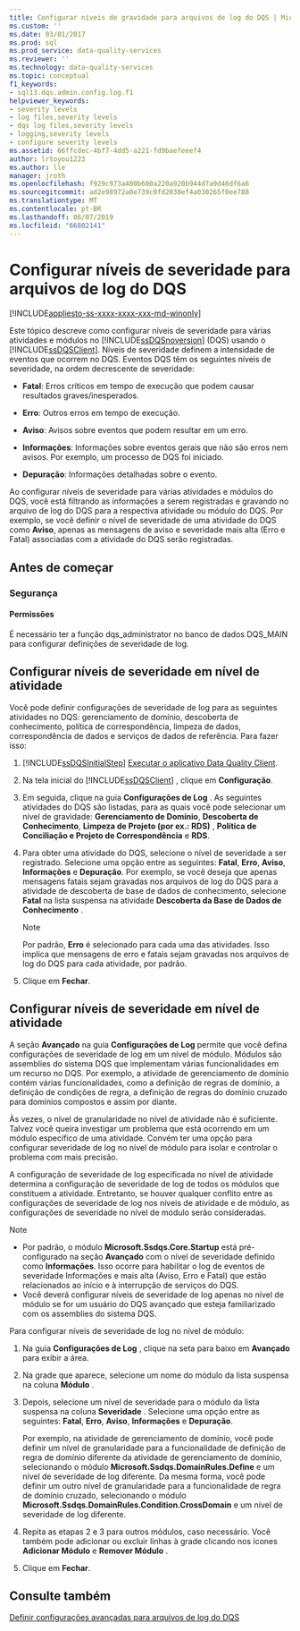 ```yaml
---
title: Configurar níveis de gravidade para arquivos de log do DQS | Microsoft Docs
ms.custom: ''
ms.date: 03/01/2017
ms.prod: sql
ms.prod_service: data-quality-services
ms.reviewer: ''
ms.technology: data-quality-services
ms.topic: conceptual
f1_keywords:
- sql13.dqs.admin.config.log.f1
helpviewer_keywords:
- severity levels
- log files,severity levels
- dqs log files,severity levels
- logging,severity levels
- configure severity levels
ms.assetid: 66ffcdec-4bf7-4dd5-a221-fd9baefeeef4
author: lrtoyou1223
ms.author: lle
manager: jroth
ms.openlocfilehash: f929c973a400b600a220a920b944d7a9d46df6a6
ms.sourcegitcommit: ad2e98972a0e739c0fd2038ef4a030265f0ee788
ms.translationtype: MT
ms.contentlocale: pt-BR
ms.lasthandoff: 06/07/2019
ms.locfileid: "66802141"
---
```

# <a name="configure-severity-levels-for-dqs-log-files"></a>Configurar níveis de severidade para arquivos de log do DQS

[!INCLUDE[appliesto-ss-xxxx-xxxx-xxx-md-winonly](../includes/appliesto-ss-xxxx-xxxx-xxx-md-winonly.md)]

  Este tópico descreve como configurar níveis de severidade para várias atividades e módulos no [!INCLUDE[ssDQSnoversion](../includes/ssdqsnoversion-md.md)] (DQS) usando o [!INCLUDE[ssDQSClient](../includes/ssdqsclient-md.md)]. Níveis de severidade definem a intensidade de eventos que ocorrem no DQS. Eventos DQS têm os seguintes níveis de severidade, na ordem decrescente de severidade:  
  
-   **Fatal**: Erros críticos em tempo de execução que podem causar resultados graves/inesperados.  
  
-   **Erro**: Outros erros em tempo de execução.  
  
-   **Aviso**: Avisos sobre eventos que podem resultar em um erro.  
  
-   **Informações**: Informações sobre eventos gerais que não são erros nem avisos. Por exemplo, um processo de DQS foi iniciado.  
  
-   **Depuração**: Informações detalhadas sobre o evento.  
  
 Ao configurar níveis de severidade para várias atividades e módulos do DQS, você está filtrando as informações a serem registradas e gravando no arquivo de log do DQS para a respectiva atividade ou módulo do DQS. Por exemplo, se você definir o nível de severidade de uma atividade do DQS como **Aviso**, apenas as mensagens de aviso e severidade mais alta (Erro e Fatal) associadas com a atividade do DQS serão registradas.  
  
##  <a name="BeforeYouBegin"></a> Antes de começar  
  
###  <a name="Security"></a> Segurança  
  
####  <a name="Permissions"></a> Permissões  
 É necessário ter a função dqs_administrator no banco de dados DQS_MAIN para configurar definições de severidade de log.  
  
##  <a name="ConfigureActivity"></a> Configurar níveis de severidade em nível de atividade  
 Você pode definir configurações de severidade de log para as seguintes atividades no DQS: gerenciamento de domínio, descoberta de conhecimento, política de correspondência, limpeza de dados, correspondência de dados e serviços de dados de referência. Para fazer isso:  
  
1.  [!INCLUDE[ssDQSInitialStep](../includes/ssdqsinitialstep-md.md)] [Executar o aplicativo Data Quality Client](../data-quality-services/run-the-data-quality-client-application.md).  
  
2.  Na tela inicial do [!INCLUDE[ssDQSClient](../includes/ssdqsclient-md.md)] , clique em **Configuração**.  
  
3.  Em seguida, clique na guia **Configurações de Log** . As seguintes atividades do DQS são listadas, para as quais você pode selecionar um nível de gravidade: **Gerenciamento de Domínio**, **Descoberta de Conhecimento**, **Limpeza de Projeto (por ex.: RDS)** , **Política de Conciliação e Projeto de Correspondência** e **RDS**.  
  
4.  Para obter uma atividade do DQS, selecione o nível de severidade a ser registrado. Selecione uma opção entre as seguintes: **Fatal**, **Erro**, **Aviso**, **Informações** e **Depuração**. Por exemplo, se você deseja que apenas mensagens fatais sejam gravadas nos arquivos de log do DQS para a atividade de descoberta de base de dados de conhecimento, selecione **Fatal** na lista suspensa na atividade **Descoberta da Base de Dados de Conhecimento** .  
  
    > [!NOTE]  
    >  Por padrão, **Erro** é selecionado para cada uma das atividades. Isso implica que mensagens de erro e fatais sejam gravadas nos arquivos de log do DQS para cada atividade, por padrão.  
  
5.  Clique em **Fechar**.  
  
##  <a name="ConfigureModule"></a> Configurar níveis de severidade em nível de atividade  
 A seção **Avançado** na guia **Configurações de Log** permite que você defina configurações de severidade de log em um nível de módulo. Módulos são assemblies do sistema DQS que implementam várias funcionalidades em um recurso no DQS. Por exemplo, a atividade de gerenciamento de domínio contém várias funcionalidades, como a definição de regras de domínio, a definição de condições de regra, a definição de regras do domínio cruzado para domínios compostos e assim por diante.  
  
 Às vezes, o nível de granularidade no nível de atividade não é suficiente. Talvez você queira investigar um problema que está ocorrendo em um módulo específico de uma atividade. Convém ter uma opção para configurar severidade de log no nível de módulo para isolar e controlar o problema com mais precisão.  
  
 A configuração de severidade de log especificada no nível de atividade determina a configuração de severidade de log de todos os módulos que constituem a atividade. Entretanto, se houver qualquer conflito entre as configurações de severidade de log nos níveis de atividade e de módulo, as configurações de severidade no nível de módulo serão consideradas.  
  
> [!NOTE]
>  -   Por padrão, o módulo **Microsoft.Ssdqs.Core.Startup** está pré-configurado na seção **Avançado** com o nível de severidade definido como **Informações**. Isso ocorre para habilitar o log de eventos de severidade Informações e mais alta (Aviso, Erro e Fatal) que estão relacionados ao início e à interrupção de serviços do DQS.  
> -   Você deverá configurar níveis de severidade de log apenas no nível de módulo se for um usuário do DQS avançado que esteja familiarizado com os assemblies do sistema DQS.  
  
 Para configurar níveis de severidade de log no nível de módulo:  
  
1.  Na guia **Configurações de Log** , clique na seta para baixo em **Avançado** para exibir a área.  
  
2.  Na grade que aparece, selecione um nome do módulo da lista suspensa na coluna **Módulo** .  
  
3.  Depois, selecione um nível de severidade para o módulo da lista suspensa na coluna **Severidade** . Selecione uma opção entre as seguintes: **Fatal**, **Erro**, **Aviso**, **Informações** e **Depuração**.  
  
     Por exemplo, na atividade de gerenciamento de domínio, você pode definir um nível de granularidade para a funcionalidade de definição de regra de domínio diferente da atividade de gerenciamento de domínio, selecionando o módulo **Microsoft.Ssdqs.DomainRules.Define** e um nível de severidade de log diferente. Da mesma forma, você pode definir um outro nível de granularidade para a funcionalidade de regra de domínio cruzado, selecionando o módulo **Microsoft.Ssdqs.DomainRules.Condition.CrossDomain** e um nível de severidade de log diferente.  
  
4.  Repita as etapas 2 e 3 para outros módulos, caso necessário. Você também pode adicionar ou excluir linhas à grade clicando nos ícones **Adicionar Módulo** e **Remover Módulo** .  
  
5.  Clique em **Fechar**.  
  
## <a name="see-also"></a>Consulte também  
 [Definir configurações avançadas para arquivos de log do DQS](../data-quality-services/configure-advanced-settings-for-dqs-log-files.md)  
  
  
